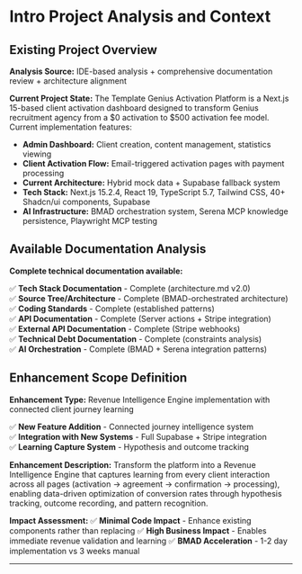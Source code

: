# Intro Project Analysis and Context

## Existing Project Overview

**Analysis Source:** IDE-based analysis + comprehensive documentation review + architecture alignment

**Current Project State:**
The Template Genius Activation Platform is a Next.js 15-based client activation dashboard designed to transform Genius recruitment agency from a $0 activation to $500 activation fee model. Current implementation features:

- **Admin Dashboard:** Client creation, content management, statistics viewing  
- **Client Activation Flow:** Email-triggered activation pages with payment processing
- **Current Architecture:** Hybrid mock data + Supabase fallback system
- **Tech Stack:** Next.js 15.2.4, React 19, TypeScript 5.7, Tailwind CSS, 40+ Shadcn/ui components, Supabase
- **AI Infrastructure:** BMAD orchestration system, Serena MCP knowledge persistence, Playwright MCP testing

## Available Documentation Analysis

**Complete technical documentation available:**

✅ **Tech Stack Documentation** - Complete (architecture.md v2.0)  
✅ **Source Tree/Architecture** - Complete (BMAD-orchestrated architecture)  
✅ **Coding Standards** - Complete (established patterns)  
✅ **API Documentation** - Complete (Server actions + Stripe integration)  
✅ **External API Documentation** - Complete (Stripe webhooks)  
✅ **Technical Debt Documentation** - Complete (constraints analysis)  
✅ **AI Orchestration** - Complete (BMAD + Serena integration patterns)

## Enhancement Scope Definition

**Enhancement Type:** Revenue Intelligence Engine implementation with connected client journey learning

✅ **New Feature Addition** - Connected journey intelligence system  
✅ **Integration with New Systems** - Full Supabase + Stripe integration  
✅ **Learning Capture System** - Hypothesis and outcome tracking  

**Enhancement Description:**
Transform the platform into a Revenue Intelligence Engine that captures learning from every client interaction across all pages (activation → agreement → confirmation → processing), enabling data-driven optimization of conversion rates through hypothesis tracking, outcome recording, and pattern recognition.

**Impact Assessment:**
✅ **Minimal Code Impact** - Enhance existing components rather than replacing
✅ **High Business Impact** - Enables immediate revenue validation and learning
✅ **BMAD Acceleration** - 1-2 day implementation vs 3 weeks manual

---
